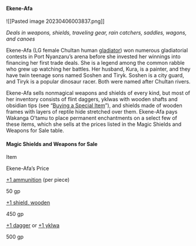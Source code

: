 #### Ekene-Afa

![[Pasted image 20230406003837.png]]

_Deals in weapons, shields, traveling gear, rain catchers, saddles, wagons, and canoes_

Ekene-Afa (LG female Chultan human [gladiator](https://www.dndbeyond.com/monsters/16903-gladiator)) won numerous gladiatorial contests in Port Nyanzaru’s arena before she invested her winnings into financing her first trade deals. She is a legend among the common rabble who grew up watching her battles. Her husband, Kura, is a painter, and they have twin teenage sons named Soshen and Tiryk. Soshen is a city guard, and Tiryk is a popular dinosaur racer. Both were named after Chultan rivers.

Ekene-Afa sells nonmagical weapons and shields of every kind, but most of her inventory consists of flint daggers, yklwas with wooden shafts and obsidian tips (see “[Buying a Special Item](https://www.dndbeyond.com/sources/toa/port-nyanzaru#BuyingaSpecialItem)”), and shields made of wooden frames with layers of reptile hide stretched over them. Ekene-Afa pays Wakanga O’tamu to place permanent enchantments on a select few of these items, which she sells at the prices listed in the Magic Shields and Weapons for Sale table.

#### [](https://www.dndbeyond.com/sources/toa/port-nyanzaru#MagicShieldsandWeaponsforSale)Magic Shields and Weapons for Sale

Item

Ekene-Afa’s Price

[+1 ammunition](https://www.dndbeyond.com/magic-items/5407-ammunition-1) (per piece)

50 gp

[+1 shield, wooden](https://www.dndbeyond.com/magic-items/4753-shield-1)

450 gp

[+1 dagger](https://www.dndbeyond.com/magic-items/5225-dagger-1) or [+1 yklwa](https://www.dndbeyond.com/magic-items/21941-yklwa-1)

500 gp